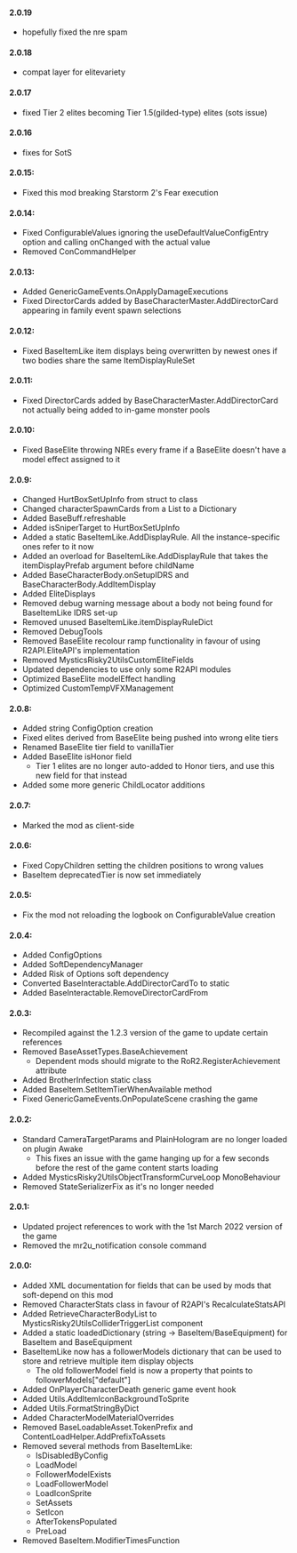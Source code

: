 #### 2.0.19
* hopefully fixed the nre spam
#### 2.0.18
* compat layer for elitevariety
#### 2.0.17
* fixed Tier 2 elites becoming Tier 1.5(gilded-type) elites (sots issue)
#### 2.0.16
* fixes for SotS
#### 2.0.15:
* Fixed this mod breaking Starstorm 2's Fear execution
#### 2.0.14:
* Fixed ConfigurableValues ignoring the useDefaultValueConfigEntry option and calling onChanged with the actual value
* Removed ConCommandHelper
#### 2.0.13:
* Added GenericGameEvents.OnApplyDamageExecutions
* Fixed DirectorCards added by BaseCharacterMaster.AddDirectorCard appearing in family event spawn selections
#### 2.0.12:
* Fixed BaseItemLike item displays being overwritten by newest ones if two bodies share the same ItemDisplayRuleSet
#### 2.0.11:
* Fixed DirectorCards added by BaseCharacterMaster.AddDirectorCard not actually being added to in-game monster pools
#### 2.0.10:
* Fixed BaseElite throwing NREs every frame if a BaseElite doesn't have a model effect assigned to it
#### 2.0.9:
* Changed HurtBoxSetUpInfo from struct to class
* Changed characterSpawnCards from a List to a Dictionary
* Added BaseBuff.refreshable
* Added isSniperTarget to HurtBoxSetUpInfo
* Added a static BaseItemLike.AddDisplayRule. All the instance-specific ones refer to it now
* Added an overload for BaseItemLike.AddDisplayRule that takes the itemDisplayPrefab argument before childName
* Added BaseCharacterBody.onSetupIDRS and BaseCharacterBody.AddItemDisplay
* Added EliteDisplays
* Removed debug warning message about a body not being found for BaseItemLike IDRS set-up
* Removed unused BaseItemLike.itemDisplayRuleDict
* Removed DebugTools
* Removed BaseElite recolour ramp functionality in favour of using R2API.EliteAPI's implementation
* Removed MysticsRisky2UtilsCustomEliteFields
* Updated dependencies to use only some R2API modules
* Optimized BaseElite modelEffect handling
* Optimized CustomTempVFXManagement
#### 2.0.8:
* Added string ConfigOption creation
* Fixed elites derived from BaseElite being pushed into wrong elite tiers
* Renamed BaseElite tier field to vanillaTier
* Added BaseElite isHonor field
	* Tier 1 elites are no longer auto-added to Honor tiers, and use this new field for that instead
* Added some more generic ChildLocator additions
#### 2.0.7:
* Marked the mod as client-side
#### 2.0.6:
* Fixed CopyChildren setting the children positions to wrong values
* BaseItem deprecatedTier is now set immediately
#### 2.0.5:
* Fix the mod not reloading the logbook on ConfigurableValue creation
#### 2.0.4:
* Added ConfigOptions
* Added SoftDependencyManager
* Added Risk of Options soft dependency
* Converted BaseInteractable.AddDirectorCardTo to static
* Added BaseInteractable.RemoveDirectorCardFrom
#### 2.0.3:
* Recompiled against the 1.2.3 version of the game to update certain references
* Removed BaseAssetTypes.BaseAchievement
	* Dependent mods should migrate to the RoR2.RegisterAchievement attribute
* Added BrotherInfection static class
* Added BaseItem.SetItemTierWhenAvailable method
* Fixed GenericGameEvents.OnPopulateScene crashing the game
#### 2.0.2:
* Standard CameraTargetParams and PlainHologram are no longer loaded on plugin Awake
	* This fixes an issue with the game hanging up for a few seconds before the rest of the game content starts loading
* Added MysticsRisky2UtilsObjectTransformCurveLoop MonoBehaviour
* Removed StateSerializerFix as it's no longer needed
#### 2.0.1:
* Updated project references to work with the 1st March 2022 version of the game
* Removed the mr2u_notification console command
#### 2.0.0:
* Added XML documentation for fields that can be used by mods that soft-depend on this mod
* Removed CharacterStats class in favour of R2API's RecalculateStatsAPI
* Added RetrieveCharacterBodyList to MysticsRisky2UtilsColliderTriggerList component
* Added a static loadedDictionary (string -> BaseItem/BaseEquipment) for BaseItem and BaseEquipment
* BaseItemLike now has a followerModels dictionary that can be used to store and retrieve multiple item display objects
	* The old followerModel field is now a property that points to followerModels["default"]
* Added OnPlayerCharacterDeath generic game event hook
* Added Utils.AddItemIconBackgroundToSprite
* Added Utils.FormatStringByDict
* Added CharacterModelMaterialOverrides
* Removed BaseLoadableAsset.TokenPrefix and ContentLoadHelper.AddPrefixToAssets
* Removed several methods from BaseItemLike:
	* IsDisabledByConfig
	* LoadModel
	* FollowerModelExists
	* LoadFollowerModel
	* LoadIconSprite
	* SetAssets
	* SetIcon
	* AfterTokensPopulated
	* PreLoad
* Removed BaseItem.ModifierTimesFunction
